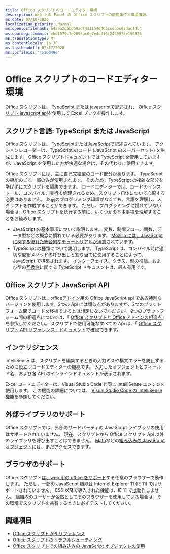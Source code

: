 ```yaml
---
title: Office スクリプトのコードエディター環境
description: Web 上の Excel の Office スクリプトの前提条件と環境情報。
ms.date: 07/10/2020
localization_priority: Normal
ms.openlocfilehash: 643ea2d5bd69adf4311546465ccd65c08dacf4b4
ms.sourcegitcommit: ebd1079c7e2695ac0e7e4c616f2439975e196875
ms.translationtype: MT
ms.contentlocale: ja-JP
ms.lasthandoff: 07/17/2020
ms.locfileid: "45160496"
---
```

# <a name="office-scripts-code-editor-environment"></a>Office スクリプトのコードエディター環境

Office スクリプトは、 [TypeScript または javascript](#scripting-language-typescript-or-javascript)で記述され、 [Office スクリプト javascript api](#office-scripts-javascript-api)を使用して Excel ブックを操作します。

## <a name="scripting-language-typescript-or-javascript"></a>スクリプト言語: TypeScript または JavaScript

Office スクリプトは、 [TypeScript](https://www.typescriptlang.org/docs/home.html)または[JavaScript](https://developer.mozilla.org/docs/Web/JavaScript)で記述されています。 アクションレコーダーは、TypeScript のコード (JavaScript のスーパーセット) を生成します。 Office スクリプトドキュメントでは TypeScript を使用していますが、JavaScript を使用した方が快適な場合は、その代わりに使用できます。

Office スクリプトには、主に自己完結型のコード部分があります。 TypeScript の機能のごく一部のみが使用されます。 そのため、TypeScript の複雑な部分を学ばずにスクリプトを編集できます。 コードエディターでは、コードのインストール、コンパイル、実行も処理されるため、スクリプト自体について心配する必要はありません。 以前のプログラミング知識がなくても、言語を理解し、スクリプトを作成することができます。 ただし、プログラミングに慣れていない場合は、Office スクリプトを続行する前に、いくつかの基本事項を理解することをお勧めします。

- JavaScript の基本事項について説明します。 変数、制御フロー、関数、データ型などの概念に慣れている必要があります。 [Mozilla には、JavaScript に関する優れた総合的なチュートリアルが用意](https://developer.mozilla.org/docs/Web/JavaScript/Guide/Introduction)されています。
- TypeScript の種類について説明します。 TypeScript は、コンパイル時に適切な型をメソッドの呼び出しと割り当てに使用することによって、JavaScript で構築されます。 [インターフェイス](https://www.typescriptlang.org/docs/handbook/interfaces.html)、[クラス](https://www.typescriptlang.org/docs/handbook/classes.html)、[型の推論](https://www.typescriptlang.org/docs/handbook/type-inference.html)、および型の[互換性](https://www.typescriptlang.org/docs/handbook/type-compatibility.html)に関する TypeScript ドキュメントは、最も有用です。

## <a name="office-scripts-javascript-api"></a>Office スクリプト JavaScript API

Office スクリプトは、office[アドイン](/office/dev/add-ins/overview/index)用の Office JavaScript api である特別なバージョンを使用します。2つの Api には類似点がありますが、2つのプラットフォーム間でコードを移植できるとは想定しないでください。 2つのプラットフォーム間の相違点については、「 [Office スクリプトと Office アドインの相違点](../resources/add-ins-differences.md#apis)」を参照してください。 スクリプトで使用可能なすべての Api は、「 [Office スクリプト API リファレンス」ドキュメント](/javascript/api/office-scripts/overview)で確認できます。

## <a name="intellisense"></a>インテリジェンス

IntelliSense は、スクリプトを編集するときの入力ミスや構文エラーを防止するために役立つコードエディターの機能です。 入力したオブジェクトとフィールド名、および各 API のインラインドキュメントが表示されます。

Excel コードエディターは、Visual Studio Code と同じ IntelliSense エンジンを使用します。 この機能の詳細については、 [Visual Studio Code の IntelliSense 機能](https://code.visualstudio.com/docs/editor/intellisense#_intellisense-features)を参照してください。

## <a name="external-library-support"></a>外部ライブラリのサポート

Office スクリプトでは、外部のサードパーティの JavaScript ライブラリの使用はサポートされていません。 現在、スクリプトから Office スクリプト Api 以外のライブラリを呼び出すことはできません。 [Math](https://developer.mozilla.org/docs/Web/JavaScript/Reference/Global_Objects/Math)などの[組み込みの JavaScript オブジェクト](../develop/javascript-objects.md)には、まだアクセスできます。

## <a name="browser-support"></a>ブラウザのサポート

Office スクリプト[は、web 用の office をサポート](https://support.microsoft.com/office/ad1303e0-a318-47aa-b409-d3a5eb44e452)する任意のブラウザーで動作します。 ただし、一部の JavaScript 機能は Internet Explorer 11 (IE 11) ではサポートされていません。 ES6 以降で導入された機能は、IE 11 で[は](https://www.w3schools.com/Js/js_es6.asp)動作しません。 組織内のユーザーが依然としてそのブラウザーを使用している場合は、その環境でスクリプトを共有するときに必ずテストしてください。

## <a name="see-also"></a>関連項目

- [Office スクリプト API リファレンス](/javascript/api/office-scripts/overview)
- [Office スクリプトのトラブルシューティング](../testing/troubleshooting.md)
- [Office スクリプトでの組み込みの JavaScript オブジェクトの使用](../develop/javascript-objects.md)

